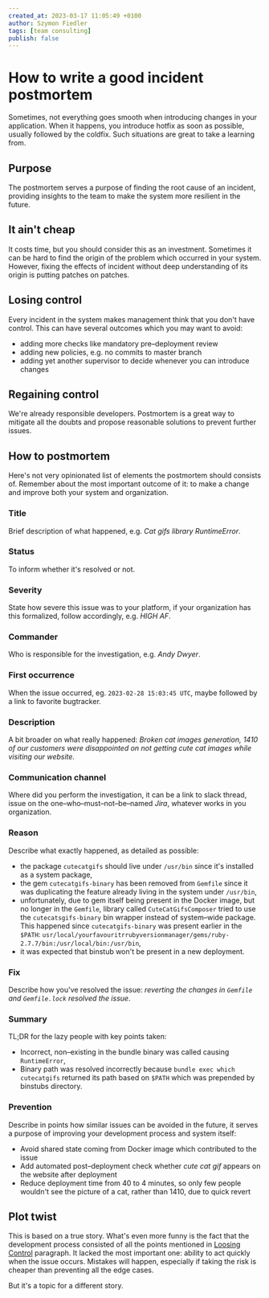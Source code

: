 ```yaml
---
created_at: 2023-03-17 11:05:49 +0100
author: Szymon Fiedler
tags: [team consulting]
publish: false
---
```


# How to write a good incident postmortem

Sometimes, not everything goes smooth when introducing changes in your application. When it happens, you introduce hotfix as soon as possible, usually followed by the coldfix. Such situations are great to take a learning from.

<!-- more -->

## Purpose

The postmortem serves a purpose of finding the root cause of an incident, providing insights to the team to make the system more resilient in the future.

## It ain't cheap

It costs time, but you should consider this as an investment. Sometimes it can be hard to find the origin of the problem which occurred in your system. However, fixing the effects of incident without deep understanding of its origin is putting patches on patches.

## Losing control

Every incident in the system makes management think that you don't have control. This can have several outcomes which you may want to avoid:

- adding more checks like mandatory pre–deployment review
- adding new policies, e.g. no commits to master branch
- adding yet another supervisor to decide whenever you can introduce changes

## Regaining control

We're already responsible developers. Postmortem is a great way to mitigate all the doubts and propose reasonable solutions to prevent further issues.

## How to postmortem

Here's not very opinionated list of elements the postmortem should consists of. Remember about the most important outcome of it: to make a change and improve both your system and organization.

### Title

Brief description of what happened, e.g. _Cat gifs library RuntimeError_.

### Status

To inform whether it's resolved or not.

### Severity

State how severe this issue was to your platform, if your organization has this formalized, follow accordingly, e.g. _HIGH AF_.

### Commander

Who is responsible for the investigation, e.g. _Andy Dwyer_.

### First occurrence

When the issue occurred, eg. `2023-02-28 15:03:45 UTC`, maybe followed by a link to favorite bugtracker.

### Description

A bit broader on what really happened: _Broken cat images generation, 1410 of our customers were disappointed on not getting cute cat images while visiting our website._

### Communication channel

Where did you perform the investigation, it can be a link to slack thread, issue on the one–who–must–not–be–named _Jira_, whatever works in you organization.

### Reason

Describe what exactly happened, as detailed as possible:

- the package `cutecatgifs` should live under `/usr/bin` since it's installed as a system package,
- the gem `cutecatgifs-binary` has been removed from `Gemfile` since it was duplicating the feature already living in the system under `/usr/bin`,
- unfortunately, due to gem itself being present in the Docker image, but no longer in the `Gemfile`, library called `CuteCatGifsComposer` tried to use the `cutecatsgifs-binary` bin wrapper instead of system–wide package. This happened since `cutecatgifs-binary` was present earlier in the `$PATH`: `usr/local/yourfavouritrrubyversionmanager/gems/ruby-2.7.7/bin:/usr/local/bin:/usr/bin`,
- it was expected that binstub won't be present in a new deployment.

### Fix

Describe how you've resolved the issue: _reverting the changes in `Gemfile` and `Gemfile.lock` resolved the issue_.

### Summary

TL;DR for the lazy people with key points taken:

- Incorrect, non–existing in the bundle binary was called causing `RuntimeError`,
- Binary path was resolved incorrectly because `bundle exec which cutecatgifs` returned its path based on `$PATH` which was prepended by binstubs directory.

### Prevention

Describe in points how similar issues can be avoided in the future, it serves a purpose of improving your development process and system itself:

- Avoid shared state coming from Docker image which contributed to the issue
- Add automated post–deployment check whether _cute cat gif_ appears on the website after deployment
- Reduce deployment time from 40 to 4 minutes, so only few people wouldn't see the picture of a cat, rather than 1410, due to quick revert

## Plot twist

This is based on a true story. What's even more funny is the fact that the development process consisted of all the points mentioned in [Loosing Control](#loosing_control) paragraph. It lacked the most important one: ability to act quickly when the issue occurs. Mistakes will happen, especially if taking the risk is cheaper than preventing all the edge cases.

But it's a topic for a different story.
